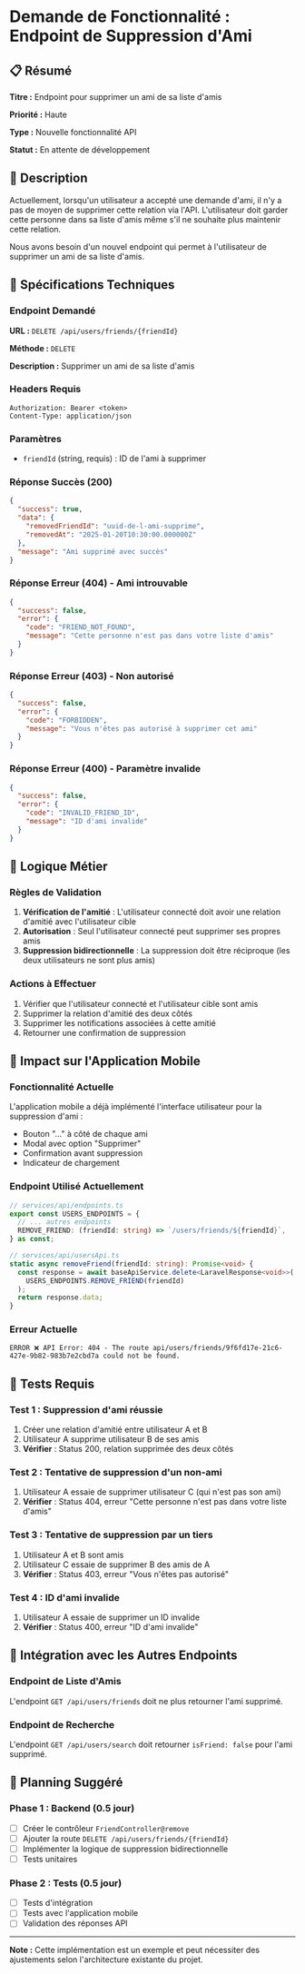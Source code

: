 # Demande de Fonctionnalité : Endpoint de Suppression d'Ami

## 📋 Résumé

**Titre :** Endpoint pour supprimer un ami de sa liste d'amis

**Priorité :** Haute

**Type :** Nouvelle fonctionnalité API

**Statut :** En attente de développement

## 🎯 Description

Actuellement, lorsqu'un utilisateur a accepté une demande d'ami, il n'y a pas de moyen de supprimer cette relation via l'API. L'utilisateur doit garder cette personne dans sa liste d'amis même s'il ne souhaite plus maintenir cette relation.

Nous avons besoin d'un nouvel endpoint qui permet à l'utilisateur de supprimer un ami de sa liste d'amis.

## 🔧 Spécifications Techniques

### Endpoint Demandé

**URL :** `DELETE /api/users/friends/{friendId}`

**Méthode :** `DELETE`

**Description :** Supprimer un ami de sa liste d'amis

### Headers Requis

```
Authorization: Bearer <token>
Content-Type: application/json
```

### Paramètres

- `friendId` (string, requis) : ID de l'ami à supprimer

### Réponse Succès (200)

```json
{
  "success": true,
  "data": {
    "removedFriendId": "uuid-de-l-ami-supprime",
    "removedAt": "2025-01-20T10:30:00.000000Z"
  },
  "message": "Ami supprimé avec succès"
}
```

### Réponse Erreur (404) - Ami introuvable

```json
{
  "success": false,
  "error": {
    "code": "FRIEND_NOT_FOUND",
    "message": "Cette personne n'est pas dans votre liste d'amis"
  }
}
```

### Réponse Erreur (403) - Non autorisé

```json
{
  "success": false,
  "error": {
    "code": "FORBIDDEN",
    "message": "Vous n'êtes pas autorisé à supprimer cet ami"
  }
}
```

### Réponse Erreur (400) - Paramètre invalide

```json
{
  "success": false,
  "error": {
    "code": "INVALID_FRIEND_ID",
    "message": "ID d'ami invalide"
  }
}
```

## 🔄 Logique Métier

### Règles de Validation

1. **Vérification de l'amitié** : L'utilisateur connecté doit avoir une relation d'amitié avec l'utilisateur cible
2. **Autorisation** : Seul l'utilisateur connecté peut supprimer ses propres amis
3. **Suppression bidirectionnelle** : La suppression doit être réciproque (les deux utilisateurs ne sont plus amis)

### Actions à Effectuer

1. Vérifier que l'utilisateur connecté et l'utilisateur cible sont amis
2. Supprimer la relation d'amitié des deux côtés
3. Supprimer les notifications associées à cette amitié
4. Retourner une confirmation de suppression

## 📱 Impact sur l'Application Mobile

### Fonctionnalité Actuelle

L'application mobile a déjà implémenté l'interface utilisateur pour la suppression d'ami :
- Bouton "..." à côté de chaque ami
- Modal avec option "Supprimer"
- Confirmation avant suppression
- Indicateur de chargement

### Endpoint Utilisé Actuellement

```typescript
// services/api/endpoints.ts
export const USERS_ENDPOINTS = {
  // ... autres endpoints
  REMOVE_FRIEND: (friendId: string) => `/users/friends/${friendId}`,
} as const;
```

```typescript
// services/api/usersApi.ts
static async removeFriend(friendId: string): Promise<void> {
  const response = await baseApiService.delete<LaravelResponse<void>>(
    USERS_ENDPOINTS.REMOVE_FRIEND(friendId)
  );
  return response.data;
}
```

### Erreur Actuelle

```
ERROR ❌ API Error: 404 - The route api/users/friends/9f6fd17e-21c6-427e-9b82-983b7e2cbd7a could not be found.
```

## 🧪 Tests Requis

### Test 1 : Suppression d'ami réussie
1. Créer une relation d'amitié entre utilisateur A et B
2. Utilisateur A supprime utilisateur B de ses amis
3. **Vérifier** : Status 200, relation supprimée des deux côtés

### Test 2 : Tentative de suppression d'un non-ami
1. Utilisateur A essaie de supprimer utilisateur C (qui n'est pas son ami)
2. **Vérifier** : Status 404, erreur "Cette personne n'est pas dans votre liste d'amis"

### Test 3 : Tentative de suppression par un tiers
1. Utilisateur A et B sont amis
2. Utilisateur C essaie de supprimer B des amis de A
3. **Vérifier** : Status 403, erreur "Vous n'êtes pas autorisé"

### Test 4 : ID d'ami invalide
1. Utilisateur A essaie de supprimer un ID invalide
2. **Vérifier** : Status 400, erreur "ID d'ami invalide"

## 🔗 Intégration avec les Autres Endpoints

### Endpoint de Liste d'Amis
L'endpoint `GET /api/users/friends` doit ne plus retourner l'ami supprimé.

### Endpoint de Recherche
L'endpoint `GET /api/users/search` doit retourner `isFriend: false` pour l'ami supprimé.

## 📅 Planning Suggéré

### Phase 1 : Backend (0.5 jour)
- [ ] Créer le contrôleur `FriendController@remove`
- [ ] Ajouter la route `DELETE /api/users/friends/{friendId}`
- [ ] Implémenter la logique de suppression bidirectionnelle
- [ ] Tests unitaires

### Phase 2 : Tests (0.5 jour)
- [ ] Tests d'intégration
- [ ] Tests avec l'application mobile
- [ ] Validation des réponses API

---

**Note :** Cette implémentation est un exemple et peut nécessiter des ajustements selon l'architecture existante du projet. 